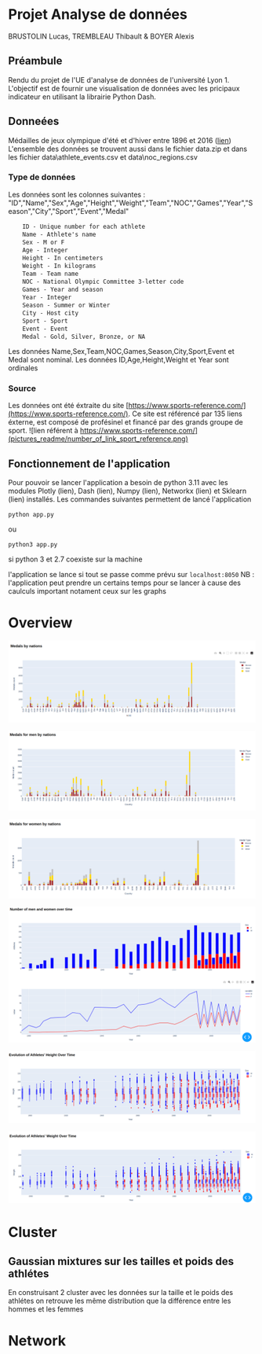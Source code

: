 # Projet Analyse de données
BRUSTOLIN Lucas, TREMBLEAU Thibault & BOYER Alexis

## Préambule
Rendu du projet de l'UE d'analyse de données de l'université Lyon 1. L'objectif est de fournir une visualisation de données avec les pricipaux indicateur en utilisant la librairie Python Dash.

## Donneées
Médailles de jeux olympique d'été et d'hiver entre 1896 et 2016 ([lien](https://www.kaggle.com/datasets/heesoo37/120-years-of-olympic-history-athletes-and-results/data))
L'ensemble des données se trouvent aussi dans le fichier data.zip et dans les fichier data\athlete_events.csv et data\noc_regions.csv

### Type de données
Les données sont les colonnes suivantes : "ID","Name","Sex","Age","Height","Weight","Team","NOC","Games","Year","Season","City","Sport","Event","Medal"
```
    ID - Unique number for each athlete
    Name - Athlete's name
    Sex - M or F
    Age - Integer
    Height - In centimeters
    Weight - In kilograms
    Team - Team name
    NOC - National Olympic Committee 3-letter code
    Games - Year and season
    Year - Integer
    Season - Summer or Winter
    City - Host city
    Sport - Sport
    Event - Event
    Medal - Gold, Silver, Bronze, or NA
```

Les données Name,Sex,Team,NOC,Games,Season,City,Sport,Event et Medal sont nominal.
Les données ID,Age,Height,Weight et Year sont ordinales

### Source
Les données ont été éxtraite du site [https://www.sports-reference.com/](https://www.sports-reference.com/).
Ce site est référencé par 135 liens éxterne, est composé de profésinel et financé par des grands groupe de sport.
![lien référent à https://www.sports-reference.com/](pictures_readme/number_of_link_sport_reference.png)

## Fonctionnement de l'application

Pour pouvoir se lancer l'application a besoin de python 3.11 avec les modules Plotly (lien), Dash (lien), Numpy (lien), Networkx (lien) et Sklearn (lien) installés.
Les commandes suivantes permettent de lancé l'application
```
python app.py
```
ou
```
python3 app.py
```
si python 3 et 2.7 coexiste sur la machine

l'application se lance si tout se passe comme prévu sur `localhost:8050`
NB : l'application peut prendre un certains temps pour se lancer à cause des caulculs important notament ceux sur les graphs

# Overview

![](pictures_readme/overview/Medals_by_nations.png)

![](pictures_readme/overview/Mens_medals_by_nation.png)

![](pictures_readme/overview/Womens_medals_by_nation.png)

![](pictures_readme/overview/Number_of_men_and_women_over_time.png)

![](pictures_readme/overview/height_evolution.png)

![](pictures_readme/overview/weight_evolution.png)

# Cluster

## Gaussian mixtures sur les tailles et poids des athlétes 
En construisant 2 cluster avec les données sur la taille et le poids des athlétes on retrouve les même distribution que la différence entre les hommes et les femmes

# Network
